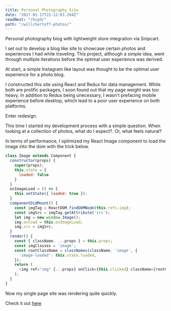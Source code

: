 ```yaml
---
title: Personal Photography Site
date: "2017-01-17T22:12:03.284Z"
readNext: "/hcpd/"
path: "/willchertoff-photos/"
---
```


Personal photography blog with lightweight store integration via Snipcart. 

I set out to develop a blog like site to showcase certain photos and experiences I had while traveling. This project, although a simple idea, went through multiple iterations before the optimal user experience was derived. 

At start, a simple Instagram like layout was thought to be the optimal user experience for a photo blog. 

I constructed this site using React and Redux for data management. While both are prolific packages, I soon found out that my page weight was too heavy. In addition to Redux being unecessary, I wasn't prefacing mobile experience before desktop, which lead to a poor user experience on both platforms. 

Enter redesign.

This time I started my development process with a simple question. When looking at a collection of photos, what do I expect?. Or, what feels natural? 

In terms of performance, I optimized my React Image component to load the image into the dom with the trick below.

```javascript
class Image extends Component {
  constructor(props) {
    super(props);
    this.state = {
      loaded: false
    }
  }
  onImageLoad = () => {
    this.setState({ loaded: true });
  }
  componentDidMount() {
    const imgTag = ReactDOM.findDOMNode(this.refs.img);
    const imgSrc = imgTag.getAttribute('src');
    let img = new window.Image();
    img.onload = this.onImageLoad;
    img.src = imgSrc;
  }
  render() {
    const { className, ...props } = this.props;
    const imgClasses = 'image';
    const rootClassName = classNames(className, 'image', {
      'image-loaded': this.state.loaded,
    });
    return (
      <img ref="img" {...props} onClick={this.clicked} className={rootClassName}/>
    );
  }
}
```

Now my single page site was rendering quite quickly.

Check it out [here](http://essence.netlify.com)